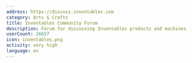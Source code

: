 ```yaml
---
address: https://discuss.inventables.com
category: Arts & Crafts
title: Inventables Community Forum
description: Forum for discussing Inventables products and machines
userCount: 26657
icon: inventables.png
activity: very high
language: en
---
```

